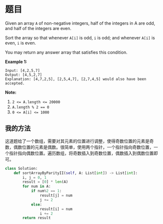 # 题目

Given an array `A` of non-negative integers, half of the integers in A are odd, and half of the integers are even.

Sort the array so that whenever `A[i]` is odd, `i` is odd; and whenever `A[i]` is even, `i` is even.

You may return any answer array that satisfies this condition.

 

**Example 1:**

```
Input: [4,2,5,7]
Output: [4,5,2,7]
Explanation: [4,7,2,5], [2,5,4,7], [2,7,4,5] would also have been accepted.
```

 

**Note:**

1. `2 <= A.length <= 20000`
2. `A.length % 2 == 0`
3. `0 <= A[i] <= 1000`

## 我的方法

这道题给了一个数组，需要对其元素的位置进行调整，使得奇数位置的元素是奇数，偶数位置的元素是偶数。很简单，使用两个指针，一个指针指向奇数位置，一个指针指向偶数位置。遍历数组，将奇数插入到奇数位置，偶数插入到偶数位置即可。

```python
class Solution:
    def sortArrayByParityII(self, A: List[int]) -> List[int]:
        i, j = 0, 1
        result = [0] * len(A)
        for num in A:
            if num%2 == 1:
                result[j] = num
                j += 2
            else:
                result[i] = num
                i += 2
        return result
```